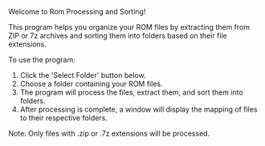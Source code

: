 Welcome to Rom Processing and Sorting!

This program helps you organize your ROM files by extracting them from ZIP or 7z archives and sorting them into folders based on their file extensions.

To use the program:
1. Click the 'Select Folder' button below.
2. Choose a folder containing your ROM files.
3. The program will process the files, extract them, and sort them into folders.
4. After processing is complete, a window will display the mapping of files to their respective folders.

Note: Only files with .zip or .7z extensions will be processed.

